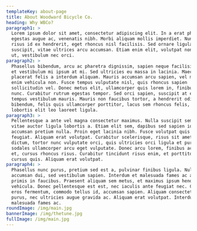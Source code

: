 ```yaml
---
templateKey: about-page
title: About Woodward Bicycle Co.
heading: Why WBCo?
paragraph1: >
  Lorem ipsum dolor sit amet, consectetur adipiscing elit. In a erat pharetra,
  egestas augue ac, venenatis nibh. Morbi aliquam mollis imperdiet. Nunc maximus
  risus id ex hendrerit, eget rhoncus nisl facilisis. Sed ornare ligula eu eros
  suscipit, vitae ultrices arcu accumsan. Etiam enim elit, volutpat non laoreet
  ut, vestibulum nec orci.
paragraph2: >
  Phasellus bibendum, arcu ac pharetra dignissim, sapien neque facilisis libero,
  et vestibulum mi ipsum at mi. Sed ultricies eu massa in lacinia. Maecenas
  placerat felis a interdum aliquam. Mauris accumsan arcu sapien, vel mollis
  enim vehicula non. Fusce tempus vulputate nisl, quis rhoncus sapien
  sollicitudin vel. Donec metus elit, ullamcorper quis lorem in, finibus blandit
  nunc. Curabitur rutrum egestas tempor. Sed orci sapien, suscipit at elit quis,
  tempus vestibulum mauris. Mauris non faucibus tortor, a hendrerit odio. Ut
  bibendum, felis quis ullamcorper porttitor, lacus sem rhoncus felis, sit amet
  lobortis elit leo laoreet ligula.
paragraph3: >
  Pellentesque a ante vel magna consectetur maximus. Nulla suscipit sem felis,
  vitae auctor ligula lobortis a. Etiam elit sem, dapibus sed sapien id,
  accumsan pretium nulla. Proin eget lacinia nibh. Fusce volutpat quis felis eu
  feugiat. Aliquam erat volutpat. Curabitur scelerisque, risus sit amet semper
  dictum, tortor nunc vulputate orci, quis ultricies orci ligula et purus. Etiam
  sodales ullamcorper arcu eget vulputate. Donec arcu lorem, finibus ac tempus
  et, cursus rhoncus risus. Curabitur tincidunt risus enim, et porttitor mauris
  cursus quis. Aliquam erat volutpat.
paragraph4: >
  Phasellus nunc purus, pretium sed est a, pulvinar finibus ligula. Nullam id
  accumsan dui, sed vestibulum sapien. Interdum et malesuada fames ac ante ipsum
  primis in faucibus. Praesent aliquam sem metus, et maximus ipsum hendrerit
  vehicula. Donec pellentesque est est, nec iaculis ante feugiat nec. Cras eu
  eros fermentum, commodo tellus id, accumsan sapien. Aliquam consectetur varius
  purus, nec ultricies augue gravida ac. Aliquam erat volutpat. Interdum et
  malesuada fames ac.
roundImage: /img/main.jpg
bannerImage: /img/thetune.jpg
fullImage: /img/main.jpg
---
```

